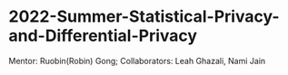 # 2022-Summer-Statistical-Privacy-and-Differential-Privacy
Mentor: Ruobin(Robin) Gong; Collaborators: Leah Ghazali, Nami Jain
